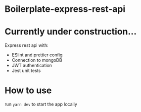 # Boilerplate-express-rest-api

# Currently under construction...

Express rest api with:

* ESlint and prettier config
* Connection to mongoDB 
* JWT authentication
* Jest unit tests

# How to use
run `yarn dev` to start the app locally
